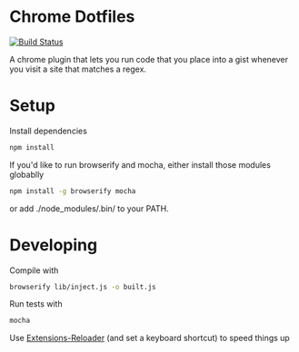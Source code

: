 # Chrome Dotfiles

[![Build Status](https://travis-ci.org/Grouper/lobstertrap.png)](https://travis-ci.org/nottombrown/chrome-dotfiles)

A chrome plugin that lets you run code that you place into a gist whenever you visit a site that matches a regex.

# Setup

Install dependencies

```bash
npm install
```

If you'd like to run browserify and mocha, either install those modules globablly

```bash
npm install -g browserify mocha
```

or add ./node_modules/.bin/ to your PATH.

# Developing

Compile with

```bash
browserify lib/inject.js -o built.js
```

Run tests with

```bash
mocha
```

Use [Extensions-Reloader](https://chrome.google.com/webstore/detail/extensions-reloader/fimgfedafeadlieiabdeeaodndnlbhid) (and set a keyboard shortcut) to speed things up
